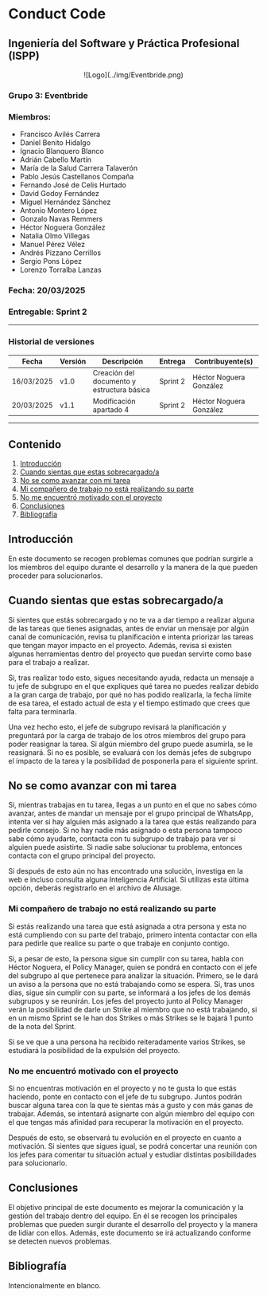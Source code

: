 # Conduct Code
## Ingeniería del Software y Práctica Profesional (ISPP)
<center>![Logo](../img/Eventbride.png)</center>

### Grupo 3: Eventbride

### Miembros:
- Francisco Avilés Carrera
- Daniel Benito Hidalgo
- Ignacio Blanquero Blanco
- Adrián Cabello Martín
- María de la Salud Carrera Talaverón
- Pablo Jesús Castellanos Compaña
- Fernando José de Celis Hurtado
- David Godoy Fernández
- Miguel Hernández Sánchez
- Antonio Montero López
- Gonzalo Navas Remmers
- Héctor Noguera González
- Natalia Olmo Villegas
- Manuel Pérez Vélez
- Andrés Pizzano Cerrillos
- Sergio Pons López
- Lorenzo Torralba Lanzas

### Fecha: 20/03/2025

### Entregable: Sprint 2

---

### Historial de versiones

| Fecha      | Versión | Descripción                                | Entrega  | Contribuyente(s)                    |
|------------|---------|--------------------------------------------|----------|-------------------------------------|
| 16/03/2025 | v1.0    | Creación del documento y estructura básica | Sprint 2 | Héctor Noguera González             |
| 20/03/2025 | v1.1    | Modificación apartado 4 | Sprint 2 | Héctor Noguera González             |

---

## Contenido
1. [Introducción](#intro)
2. [Cuando sientas que estas sobrecargado/a](#id1)
3. [No se como avanzar con mi tarea](#id2)
4. [Mi compañero de trabajo no está realizando su parte](#id3)
5. [No me encuentró motivado con el proyecto](#id4)
6. [Conclusiones](#concl)
7. [Bibliografía](#bib)


<div id='intro'></div>

## Introducción

En este documento se recogen problemas comunes que podrían surgirle a los miembros del equipo durante el desarrollo y la manera de la que pueden proceder para solucionarlos.

<div id='id1'></div>

## Cuando sientas que estas sobrecargado/a

Si sientes que estás sobrecargado y no te va a dar tiempo a realizar alguna de las tareas que tienes asignadas, antes de enviar un mensaje por algún canal de comunicación, revisa tu planificación e intenta priorizar las tareas que tengan mayor impacto en el proyecto. Además, revisa si existen algunas herramientas dentro del proyecto que puedan servirte como base para el trabajo a realizar.

Si, tras realizar todo esto, sigues necesitando ayuda, redacta un mensaje a tu jefe de subgrupo en el que expliques qué tarea no puedes realizar debido a la gran carga de trabajo, por qué no has podido realizarla, la fecha límite de esa tarea, el estado actual de esta y el tiempo estimado que crees que falta para terminarla.

Una vez hecho esto, el jefe de subgrupo revisará la planificación y preguntará por la carga de trabajo de los otros miembros del grupo para poder reasignar la tarea. Si algún miembro del grupo puede asumirla, se le reasignará. Si no es posible, se evaluará con los demás jefes de subgrupo el impacto de la tarea y la posibilidad de posponerla para el siguiente sprint.

<div id='id2'></div>

## No se como avanzar con mi tarea

Si, mientras trabajas en tu tarea, llegas a un punto en el que no sabes cómo avanzar, antes de mandar un mensaje por el grupo principal de WhatsApp, intenta ver si hay alguien más asignado a la tarea que estás realizando para pedirle consejo. Si no hay nadie más asignado o esta persona tampoco sabe cómo ayudarte, contacta con tu subgrupo de trabajo para ver si alguien puede asistirte. Si nadie sabe solucionar tu problema, entonces contacta con el grupo principal del proyecto.

Si después de esto aún no has encontrado una solución, investiga en la web e incluso consulta alguna Inteligencia Artificial. Si utilizas esta última opción, deberás registrarlo en el archivo de AIusage.

<div id='id3'></div>

### Mi compañero de trabajo no está realizando su parte

Si estás realizando una tarea que está asignada a otra persona y esta no está cumpliendo con su parte del trabajo, primero intenta contactar con ella para pedirle que realice su parte o que trabaje en conjunto contigo.

Si, a pesar de esto, la persona sigue sin cumplir con su tarea, habla con Héctor Noguera, el Policy Manager, quien se pondrá en contacto con el jefe del subgrupo al que pertenece para analizar la situación. Primero, se le dará un aviso a la persona que no está trabajando como se espera. Si, tras unos días, sigue sin cumplir con su parte, se informará a los jefes de los demás subgrupos y se reunirán. Los jefes del proyecto junto al Policy Manager verán la posibilidad de darle un Strike al miembro que no está trabajando, si en un mismo Sprint se le han dos Strikes o más Strikes se le bajará 1 punto de la nota del Sprint.

Si se ve que a una persona ha recibido reiteradamente varios Strikes, se estudiará la posibilidad de la expulsión del proyecto.


<div id='id4'></div>

### No me encuentró motivado con el proyecto

Si no encuentras motivación en el proyecto y no te gusta lo que estás haciendo, ponte en contacto con el jefe de tu subgrupo. Juntos podrán buscar alguna tarea con la que te sientas más a gusto y con más ganas de trabajar. Además, se intentará asignarte con algún miembro del equipo con el que tengas más afinidad para recuperar la motivación en el proyecto.

Después de esto, se observará tu evolución en el proyecto en cuanto a motivación. Si sientes que sigues igual, se podrá concertar una reunión con los jefes para comentar tu situación actual y estudiar distintas posibilidades para solucionarlo.

<div id='concl'></div>

## Conclusiones

El objetivo principal de este documento es mejorar la comunicación y la gestión del trabajo dentro del equipo. En él se recogen los principales problemas que pueden surgir durante el desarrollo del proyecto y la manera de lidiar con ellos. Además, este documento se irá actualizando conforme se detecten nuevos problemas.

<div id='bib'></div>

## Bibliografía

Intencionalmente en blanco.


